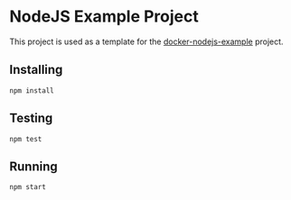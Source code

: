 # NodeJS Example Project

This project is used as a template for the [docker-nodejs-example](https://github.com/mrako/docker-nodejs-example) project.

## Installing

    npm install

## Testing

    npm test

## Running

    npm start
